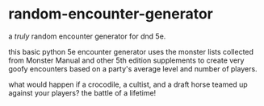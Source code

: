 # random-encounter-generator

a *truly* random encounter generator for dnd 5e.

this basic python 5e encounter generator uses the monster lists collected from Monster Manual and other 5th edition supplements to create very goofy encounters based on a party's average level and number of players.

what would happen if a crocodile, a cultist, and a draft horse teamed up against your players? the battle of a lifetime!